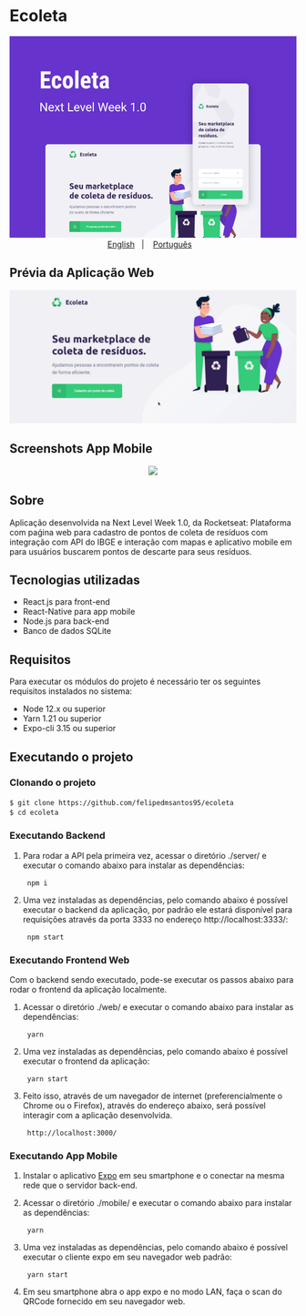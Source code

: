 # Ecoleta

<p align="center">
    <img src="https://github.com/felipedmsantos95/ecoleta/blob/master/img/Ecoleta.jpg"/>
    </br>
    <a href="readme_en.md">English</a>&nbsp;&nbsp;&nbsp;|&nbsp;&nbsp;&nbsp;
    <a href="readme.md">Português</a>&nbsp;&nbsp;&nbsp;
</p>

## Prévia da Aplicação Web

<p align="center">
  <img src="https://github.com/felipedmsantos95/ecoleta/blob/master/img/ecoleta.gif"/>
</p>

## Screenshots App Mobile

<p align="center">
  <img src="https://github.com/felipedmsantos95/ecoleta/blob/master/img/tela1.png"/>
</p>

## Sobre

Aplicação desenvolvida na Next Level Week 1.0, da Rocketseat: Plataforma com paǵina web para cadastro de pontos de coleta de resíduos com integração com API do IBGE e interação com mapas e aplicativo mobile em para usuários buscarem pontos de descarte para seus resíduos.

## Tecnologias utilizadas

- React.js para front-end
- React-Native para app mobile
- Node.js para back-end
- Banco de dados SQLite


## Requisitos

Para executar os módulos do projeto é necessário ter os seguintes requisitos instalados no sistema:

- Node 12.x ou superior
- Yarn 1.21 ou superior
- Expo-cli 3.15 ou superior

## Executando o projeto

### Clonando o projeto

```bash
$ git clone https://github.com/felipedmsantos95/ecoleta
$ cd ecoleta
```

### Executando Backend

1. Para rodar a API pela primeira vez, acessar o diretório ./server/ e executar o comando abaixo para instalar as dependências:

		npm i

2. Uma vez instaladas as dependências, pelo comando abaixo é possível executar o backend da aplicação, por padrão ele estará disponível para requisições através da porta 3333 no endereço http://localhost:3333/:

		npm start

### Executando Frontend Web

Com o backend sendo executado, pode-se executar os passos abaixo para rodar o frontend da aplicação localmente.

1. Acessar o diretório ./web/ e executar o comando abaixo para instalar as dependências:

		yarn

2. Uma vez instaladas as dependências, pelo comando abaixo é possível executar o frontend da aplicação:

		yarn start

3. Feito isso, através de um navegador de internet (preferencialmente o Chrome ou o Firefox), através do endereço abaixo, será possível interagir com a aplicação desenvolvida.

		http://localhost:3000/

### Executando App Mobile

1. Instalar o aplicativo [Expo](https://play.google.com/store/apps/details?id=host.exp.exponent&hl=en) em seu smartphone e o conectar na mesma rede que o servidor back-end.

2. Acessar o diretório ./mobile/ e executar o comando abaixo para instalar as dependências:

		yarn

3. Uma vez instaladas as dependências, pelo comando abaixo é possível executar o cliente expo em seu navegador web padrão:

		yarn start

4. Em seu smartphone abra o app expo e no modo LAN, faça o scan do QRCode fornecido em seu navegador web.